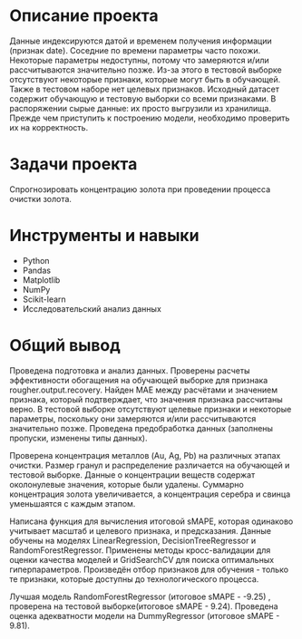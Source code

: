# Описание проекта
Данные индексируются датой и временем получения информации (признак date). Соседние по времени параметры часто похожи. Некоторые параметры недоступны, потому что замеряются и/или рассчитываются значительно позже. Из-за этого в тестовой выборке отсутствуют некоторые признаки, которые могут быть в обучающей. Также в тестовом наборе нет целевых признаков. Исходный датасет содержит обучающую и тестовую выборки со всеми признаками. В распоряжении сырые данные: их просто выгрузили из хранилища. Прежде чем приступить к построению модели, необходимо проверить их на корректность.

# Задачи проекта
Спрогнозировать концентрацию золота при проведении процесса очистки золота.


# Инструменты и навыки
- Python
- Pandas
- Matplotlib
- NumPy
- Scikit-learn
- Исследовательский анализ данных

# Общий вывод
Проведена подготовка и анализ данных. Проверены расчеты эффективности обогащения на обучающей выборке для признака rougher.output.recovery. Найден MAE между расчётами и значением признака, который подтверждает, что значения признака рассчитаны верно. В тестовой выборке отсутствуют целевые признаки и некоторые параметры, поскольку они замеряются и/или рассчитываются значительно позже. Проведена предобработка данных (заполнены пропуски, изменены типы данных).

Проверена концентрация металлов (Au, Ag, Pb) на различных этапах очистки. Размер гранул и распределение различается на обучающей и тестовой выборке. Данные о концентрации веществ содержат околонулевые значения, которые были удалены. Суммарно концентрация золота увеличивается, а концентрация серебра и свинца уменьшаятся с каждым этапом.

Написана функция для вычисления итоговой sMAPE, которая одинаково учитывает масштаб и целевого признака, и предсказания. Данные обучены на моделях LinearRegression, DecisionTreeRegressor и RandomForestRegressor. Применены методы кросс-валидации для оценки качества моделей и GridSearchCV для поиска оптимальных гиперпараметров. Произведён отбор признаков для обучения - только те признаки, которые доступны до технологического процесса.

Лучшая модель RandomForestRegressor (итоговое sMAPE - -9.25) , проверена на тестовой выборке(итоговое sMAPE - 9.24). Проведена оценка адекватности модели на DummyRegressor (итоговое sMAPE - 9.81).
